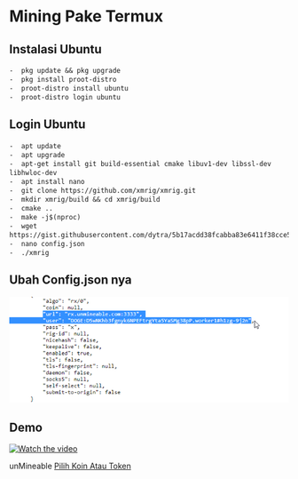 # Mining Pake Termux
## Instalasi Ubuntu
```
-  pkg update && pkg upgrade
-  pkg install proot-distro
-  proot-distro install ubuntu
-  proot-distro login ubuntu
```
## Login Ubuntu
```
-  apt update 
-  apt upgrade
-  apt-get install git build-essential cmake libuv1-dev libssl-dev libhwloc-dev
-  apt install nano
-  git clone https://github.com/xmrig/xmrig.git
-  mkdir xmrig/build && cd xmrig/build
-  cmake ..
-  make -j$(nproc)
-  wget https://gist.githubusercontent.com/dytra/5b17acdd38fcabba83e6411f38cce5ad/raw/9214159292a479ec5c27ac7ea28d0da00ca99d4f/config.json
-  nano config.json
-  ./xmrig
```
## Ubah Config.json nya
![alt text](https://github.com/aceptriana/mining-termux/blob/main/acep.png)
## Demo 
[![Watch the video](https://img.youtube.com/vi/Yn69065wh14/maxresdefault.jpg)](https://www.youtube.com/Yn69065wh14)

unMineable 
[Pilih Koin Atau Token](https://unmineable.com/)

